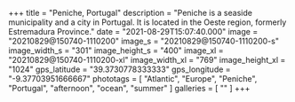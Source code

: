 +++
title = "Peniche, Portugal"
description = "Peniche is a seaside municipality and a city in Portugal. It is located in the Oeste region, formerly Estremadura Province."
date = "2021-08-29T15:07:40.000"
image = "20210829@150740-1110200"
image_s = "20210829@150740-1110200-s"
image_width_s = "301"
image_height_s = "400"
image_xl = "20210829@150740-1110200-xl"
image_width_xl = "769"
image_height_xl = "1024"
gps_latitude = "39.3730778333333"
gps_longitude = "-9.37703951666667"
phototags = [ "Atlantic", "Europe", "Peniche", "Portugal", "afternoon", "ocean", "summer" ]
galleries = [ "" ]
+++
